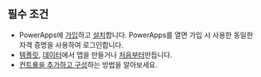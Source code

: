 ## <a name="prerequisites"></a>필수 조건
* PowerApps에 [가입](../articles/signup-for-powerapps.md)하고 [설치](http://aka.ms/powerappsinstall)합니다. PowerApps를 열면 가입 시 사용한 동일한 자격 증명을 사용하여 로그인합니다.
* [템플릿](../articles/get-started-test-drive.md), [데이터](../articles/get-started-create-from-data.md)에서 앱을 만들거나 [처음부터](../articles/get-started-create-from-blank.md)만듭니다.
* [컨트롤을 추가하고 구성](../articles/add-configure-controls.md)하는 방법을 알아보세요.

